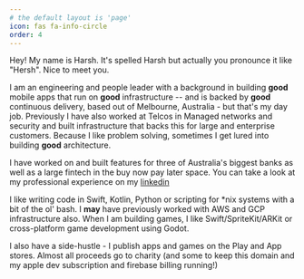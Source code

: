 ```yaml
---
# the default layout is 'page'
icon: fas fa-info-circle
order: 4
---
```


Hey! My name is Harsh. It's spelled Harsh but actually you pronounce it like "Hersh". Nice to meet you.

I am an engineering and people leader with a background in building __good__ mobile apps that run on __good__ infrastructure -- and is backed by __good__ continuous delivery, based out of Melbourne, Australia - but that's my day job. Previously I have also worked at Telcos in Managed networks and security and built infrastructure that backs this for large and enterprise customers. Because I like problem solving, sometimes I get lured into building __good__ architecture.

I have worked on and built features for three of Australia's biggest banks as well as a large fintech in the buy now pay later space. You can take a look at my professional experience on my [linkedin](https://linkedin.com/in/hoverseer)

I like writing code in Swift, Kotlin, Python or scripting for *nix systems with a bit of the ol' bash. I __may__ have previously worked with AWS and GCP infrastructure also. When I am building games, I like Swift/SpriteKit/ARKit or cross-platform game development using Godot.

I also have a side-hustle - I publish apps and games on the Play and App stores. Almost all proceeds go to charity (and some to keep this domain and my apple dev subscription and firebase billing running!)